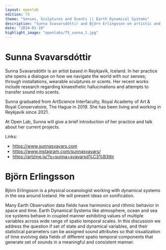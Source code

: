```yaml
---
layout: openlab
edition: 75
theme: "Senses, Sculptures and Scents || Earth Dynamical Systems"
description: "Sunna Svavarsdóttir and Björn Erlingsson on artistic and scientific practice."
date: "2024-01-19"
highlight_image: "openlabs/75_sunna_1.jpg"
---
```


<script>
    import CaptionedImage from "../../components/Images/CaptionedImage.svelte"
</script>

<CaptionedImage
    src="openlabs/75_sunna_1.jpg"
    alt="Portrait photo of Sunna Svavarsdóttir" 
    caption="Sunna Svavarsdóttir"/>

# Sunna Svavarsdóttir

Sunna Svavarsdóttir is an artist based in Reykjavík, Iceland. 
In her practice she opens a dialogue on how we navigate the world with our senses; through installations, wearable sculptures or scents.
Her recent works include research regarding kinaesthetic hallucinations and attempts to transfer sound into scents. 

Sunna graduated from ArtScience Interfaculty, Royal Academy of Art & Royal Conservatoire, The Hague in 2019. She has been living and working in Reykjavík since 2021. 

At Open Lab, Sunna will give a brief introduction of her practice and talk about her current projects. 

Links: 
- https://www.sunnasvavars.com
- https://www.instagram.com/sunnasvavars/
- https://artzine.is/?s=sunna+svavarsd%C3%B3ttir

# Björn Erlingsson

Björn Erlingsson is a physical oceanologist working with dynamical systems in the sea around Iceland. He will present ideas on sonification. 

Many Earth Observation data fields have harmonics and rithmic behavior in space and time. Earth Dynamical Systems like atmosphere, ocean and sea ice systems behave in coupled manner exhibiting values of multiple variables across wide range of spatio temporal scales. In this discussion we address the question if set of state and dynamical variables, and their statistical parameters can be assigned sound attributes so that visualization of time evolving data fields of different spatio temporal components that generate set of sounds in a meaningful and consistent manner.


<CaptionedImage
    src="openlabs/75_sunna_3.jpg"
    alt="‘smell of sleep’ (10 extracted pillow smells) during ‘Osmotopie’ immaterial architectures, a group exhibition" 
    caption="‘smell of sleep’ (10 extracted pillow smells) during ‘Osmotopie’ immaterial architectures, a group exhibition"/>

<CaptionedImage
    src="openlabs/75_sunna_2.jpg"
    alt="weight series" 
    caption="weight series"/>
